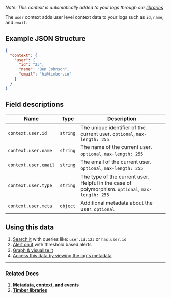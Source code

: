 *Note: This context is automatically added to your logs through our [libraries](/languages)*

The `user` context adds user level context data to your logs such as `id`, `name`, and `email`.


## Example JSON Structure

```json
{
  "context": {
    "user": {
      "id": "23",
      "name": "Ben Johnson",
      "email": "hi@timber.io"
    }
  }
}
```


## Field descriptions

Name | Type | Description
-----|------|------------
`context.user.id` | `string` | The unique identifier of the current user. `optional`, `max-length: 255`
`context.user.name` | `string` | The name of the current user. `optional`, `max-length: 255`
`context.user.email` | `string` | The email of the current user. `optional`, `max-length: 255`
`context.user.type` | `string` | The type of the current user. Helpful in the case of polymorphism. `optional`, `max-length: 255`
`context.user.meta` | `object` | Additional metadata about the user. `optional`


## Using this data

1. [Search it](/app/console/searching) with queries like: `user.id:123` or `has:user.id`
2. [Alert on it](/app/console/alerts) with threshold based alerts
3. [Graph & visualize it](/app/console/graphing)
4. [Access this data by viewing the log's metadata](/app/console/view-metdata-and-context)

---

### Related Docs

1. [**Metadata, context, and events**](/concepts/metadata-context-and-events)
2. [**Timber libraries**](/languages)
